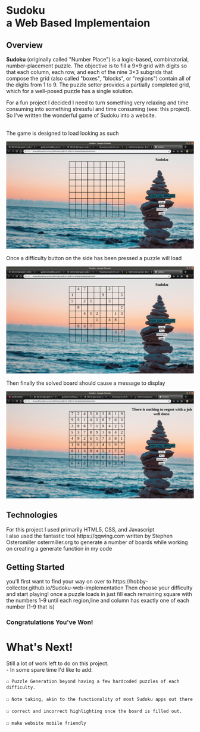 # <b>Sudoku</b> <br>a Web Based Implementaion

## Overview


<b>Sudoku</b> (originally called "Number Place") is a logic-based, combinatorial, number-placement puzzle. The objective is to fill a 9×9 grid with digits so that each column, each row, and each of the nine 3×3 subgrids that compose the grid (also called "boxes", "blocks", or "regions") contain all of the digits from 1 to 9. The puzzle setter provides a partially completed grid, which for a well-posed puzzle has a single solution.

For a fun project I decided I need to turn something very relaxing and time consuming into something stressful and time consuming (see: this project). So I've written the wonderful game of Sudoku into a website.
<br><br>
<p>The game is designed to load looking as such</p>
<img src= "Readme/starting page.png">

<p>Once a difficulty button on the side has been pressed a puzzle will load </p>
<img src= "Readme/start of a board.png">

<p>Then finally the solved board should cause a message to display</p>

<img src= "Readme/winning screenshot.png">

## Technologies
<p>For this project I used primarily HTML5, CSS, and Javascript<br>I also used the fantastic tool https://qqwing.com written by Stephen Osteromiller ostermiller.org to generate a number of boards while working on creating a generate function in my code</p>


## Getting Started
<p>you'll first want to find your way on over to https://hobby-collector.github.io/Sudoku-web-implementation Then choose your difficulty and start playing! once a puzzle loads in just fill each remaining square with the numbers 1-9 until each region,line and column has exactly one of each number (1-9 that is) </p>

### Congratulations You've Won!

# What's Next!

Still a lot of work left to do on this project. 
<br>- In some spare time I'd like to add:<br>

    ☐ Puzzle Generation beyond having a few hardcoded puzzles of each difficulty.

	☐ Note taking, akin to the functionality of most Sudoku apps out there

	☐ correct and incorrect highlighting once the board is filled out.

	☐ make website mobile friendly
